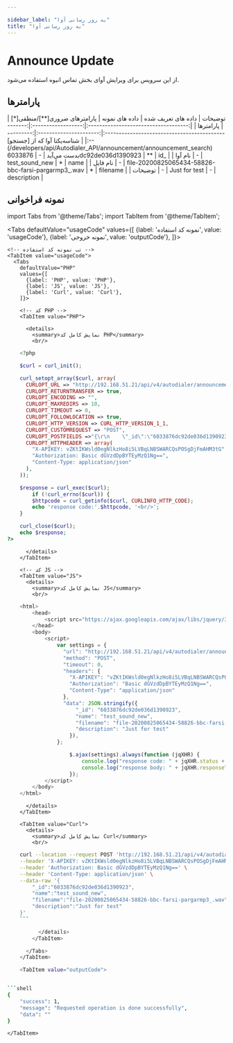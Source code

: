 ```yaml
---

sidebar_label: "به روز رسانی آوا"
title: "به روز رسانی آوا"
---
```



# Announce Update

از این سرویس برای ویرایش آوای بخش تماس انبوه استفاده می‌شود.

## پارامتر‌ها
<div class="custom-table">
|                توضیحات               | داده های تعریف شده |                   داده های نمونه                   | پارامترهای ضروری[**]/منطقی[*] |  پارامترها  |
|:------------------------------------:|:------------------:|:--------------------------------------------------:|:----------------------:|:-----------:|
| شناسه‌یکتا آوا که از [جستجو](/developers/api/Autodialer_API/announcement/announcement_search) بدست می‌آید |          -         |              6033876dc92de036d1390923              |           **           |     id_     |
|                نام آوا               |          -         |                   test_sound_new                   |            *           |     name    |
|               نام فایل               |          -         | file-20200825065434-58826-bbc-farsi-pargarmp3_.wav |            *           |   filename  |
|                توضیحات               |          -         |                    Just for test                   |            -           | description |
</div>

## نمونه فراخوانی
<!--  -->


import Tabs from '@theme/Tabs';
import TabItem from '@theme/TabItem';

  <Tabs
    defaultValue="usageCode"
    values={[
      {label: 'نمونه کد استفاده', value: 'usageCode'},
      {label: 'نمونه خروجی', value: 'outputCode'},
    ]}>

    <!-- تب نمونه کد استفاده -->
    <TabItem value="usageCode">
      <Tabs
        defaultValue="PHP"
        values={[
          {label: 'PHP', value: 'PHP'},
          {label: 'JS', value: 'JS'},
          {label: 'Curl', value: 'Curl'},
        ]}>

        <!-- کد PHP -->
        <TabItem value="PHP">
      
          <details>
            <summary>نمایش کامل کد PHP</summary>
            <br/>

```php
	<?php

	$curl = curl_init();

	curl_setopt_array($curl, array(
	  CURLOPT_URL => "http://192.168.51.21/api/v4/autodialer/announcements/update",
	  CURLOPT_RETURNTRANSFER => true,
	  CURLOPT_ENCODING => "",
	  CURLOPT_MAXREDIRS => 10,
	  CURLOPT_TIMEOUT => 0,
	  CURLOPT_FOLLOWLOCATION => true,
	  CURLOPT_HTTP_VERSION => CURL_HTTP_VERSION_1_1,
	  CURLOPT_CUSTOMREQUEST => "POST",
	  CURLOPT_POSTFIELDS =>"{\r\n    \"_id\":\"6033876dc92de036d1390923\",\r\n    \"name\":\"test_sound_new\",\r\n    \"filename\":\"file-20200825065434-58826-bbc-farsi-pargarmp3_.wav\",\r\n    \"description\":\"Just for test\"\r\n}",
	  CURLOPT_HTTPHEADER => array(
		"X-APIKEY: vZKtIKWsld0egNlkzHo8i5LVBqLNBSWARCQsPOSgDjFmAHM3tG",
		"Authorization: Basic dGVzdDpBYTEyMzQ1Ng==",
		"Content-Type: application/json"
	  ),
	));

	$response = curl_exec($curl);
		if (!curl_errno($curl)) {
		$httpcode = curl_getinfo($curl, CURLINFO_HTTP_CODE);
		echo 'response code:'.$httpcode, '<br/>';
	}

	curl_close($curl);
	echo $response;
?>
```

          </details>
        </TabItem>

        <!-- کد JS -->
        <TabItem value="JS">
          <details>
            <summary>نمایش کامل کد JS</summary>
            <br/>

```js
	<html>
		<head>
			<script src="https://ajax.googleapis.com/ajax/libs/jquery/3.5.1/jquery.min.js"></script>
		</head>
		<body>
			<script>
				var settings = {
				  "url": "http://192.168.51.21/api/v4/autodialer/announcements/update",
				  "method": "POST",
				  "timeout": 0,
				  "headers": {
					"X-APIKEY": "vZKtIKWsld0egNlkzHo8i5LVBqLNBSWARCQsPOSgDjFmAHM3tG",
					"Authorization": "Basic dGVzdDpBYTEyMzQ1Ng==",
					"Content-Type": "application/json"
				  },
				  "data": JSON.stringify({
					  "_id": "6033876dc92de036d1390923",
					  "name": "test_sound_new",
					  "filename": "file-20200825065434-58826-bbc-farsi-pargarmp3_.wav",
					  "description": "Just for test"
					}),
				};

					$.ajax(settings).always(function (jqXHR) {
						console.log("response code: " + jqXHR.status + " " + jqXHR.statusText);
						console.log("response body: " + jqXHR.responseText);
					});
			</script>
		</body>
	</html>
```

          </details>
        </TabItem>

        <TabItem value="Curl">
          <details>
            <summary>نمایش کامل کد Curl</summary>
            <br/>

```bash
	curl --location --request POST 'http://192.168.51.21/api/v4/autodialer/announcements/update' \
	--header 'X-APIKEY: vZKtIKWsld0egNlkzHo8i5LVBqLNBSWARCQsPOSgDjFmAHM3tG' \
	--header 'Authorization: Basic dGVzdDpBYTEyMzQ1Ng==' \
	--header 'Content-Type: application/json' \
	--data-raw '{
		"_id":"6033876dc92de036d1390923",
		"name":"test_sound_new",
		"filename":"file-20200825065434-58826-bbc-farsi-pargarmp3_.wav",
		"description":"Just for test"
	}'
	```

          </details>
        </TabItem>

      </Tabs>
    </TabItem>

    <TabItem value="outputCode">


```shell
{
    "success": 1,
    "message": "Requested operation is done successfully",
    "data": ""
}
```
    </TabItem>

  </Tabs>
